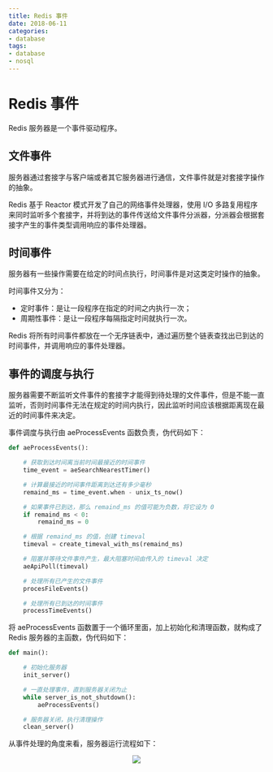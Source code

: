 ```yaml
---
title: Redis 事件
date: 2018-06-11
categories:
- database
tags:
- database
- nosql
---
```


# Redis 事件

Redis 服务器是一个事件驱动程序。

## 文件事件

服务器通过套接字与客户端或者其它服务器进行通信，文件事件就是对套接字操作的抽象。

Redis 基于 Reactor 模式开发了自己的网络事件处理器，使用 I/O 多路复用程序来同时监听多个套接字，并将到达的事件传送给文件事件分派器，分派器会根据套接字产生的事件类型调用响应的事件处理器。

## 时间事件

服务器有一些操作需要在给定的时间点执行，时间事件是对这类定时操作的抽象。

时间事件又分为：

- 定时事件：是让一段程序在指定的时间之内执行一次；
- 周期性事件：是让一段程序每隔指定时间就执行一次。

Redis 将所有时间事件都放在一个无序链表中，通过遍历整个链表查找出已到达的时间事件，并调用响应的事件处理器。

## 事件的调度与执行

服务器需要不断监听文件事件的套接字才能得到待处理的文件事件，但是不能一直监听，否则时间事件无法在规定的时间内执行，因此监听时间应该根据距离现在最近的时间事件来决定。

事件调度与执行由 aeProcessEvents 函数负责，伪代码如下：

```py
def aeProcessEvents():

    # 获取到达时间离当前时间最接近的时间事件
    time_event = aeSearchNearestTimer()

    # 计算最接近的时间事件距离到达还有多少毫秒
    remaind_ms = time_event.when - unix_ts_now()

    # 如果事件已到达，那么 remaind_ms 的值可能为负数，将它设为 0
    if remaind_ms < 0:
        remaind_ms = 0

    # 根据 remaind_ms 的值，创建 timeval
    timeval = create_timeval_with_ms(remaind_ms)

    # 阻塞并等待文件事件产生，最大阻塞时间由传入的 timeval 决定
    aeApiPoll(timeval)

    # 处理所有已产生的文件事件
    procesFileEvents()

    # 处理所有已到达的时间事件
    processTimeEvents()
```

将 aeProcessEvents 函数置于一个循环里面，加上初始化和清理函数，就构成了 Redis 服务器的主函数，伪代码如下：

```py
def main():

    # 初始化服务器
    init_server()

    # 一直处理事件，直到服务器关闭为止
    while server_is_not_shutdown():
        aeProcessEvents()

    # 服务器关闭，执行清理操作
    clean_server()
```

从事件处理的角度来看，服务器运行流程如下：

<div align="center">
<img src="http://dunwu.test.upcdn.net/cs/database/redis/Redis事件的调度与执行.png!zp" />
</div>

